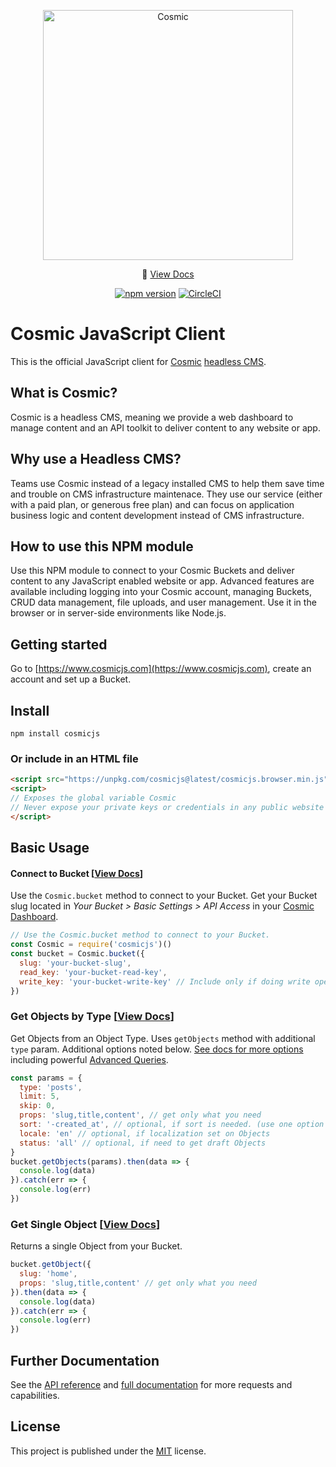<p align="center">
  <a href="https://www.cosmicjs.com"><img src="https://cdn.cosmicjs.com/3cf62ab0-8e13-11ea-9b8f-cd0254a8c979-cosmic-dark.svg" alt="Cosmic" width="400"></a>
</p>
<p align="center">
  📖 <a href="https://docs.cosmicjs.com">View Docs</a>
</p>
<p align="center">
	<a href="https://www.npmjs.com/package/cosmicjs"><img src="https://badge.fury.io/js/cosmicjs.svg" alt="npm version"></a>
	<a href="https://circleci.com/gh/cosmicjs/cosmicjs-node"><img src="https://circleci.com/gh/cosmicjs/cosmicjs-node.svg?style=shield" alt="CircleCI"></a>
</p>

# Cosmic JavaScript Client

This is the official JavaScript client for [Cosmic](https://www.cosmicjs.com) [headless CMS](https://www.cosmicjs.com/headless-cms).

## What is Cosmic?
Cosmic is a headless CMS, meaning we provide a web dashboard to manage content and an API toolkit to deliver content to any website or app.

## Why use a Headless CMS?
Teams use Cosmic instead of a legacy installed CMS to help them save time and trouble on CMS infrastructure maintenace. They use our service (either with a paid plan, or generous free plan) and can focus on application business logic and content development instead of CMS infrastructure.

## How to use this NPM module
Use this NPM module to connect to your Cosmic Buckets and deliver content to any JavaScript enabled website or app.  Advanced features are available including logging into your Cosmic account, managing Buckets, CRUD data management, file uploads, and user management. Use it in the browser or in server-side environments like Node.js.

## Getting started
Go to [https://www.cosmicjs.com](https://www.cosmicjs.com), create an account and set up a Bucket.

## Install
```
npm install cosmicjs
```
### Or include in an HTML file
```html
<script src="https://unpkg.com/cosmicjs@latest/cosmicjs.browser.min.js"></script>
<script>
// Exposes the global variable Cosmic
// Never expose your private keys or credentials in any public website's client-side code
</script>
```

## Basic Usage

#### Connect to Bucket [[View Docs](https://docs.cosmicjs.com/rest-api/buckets.html#connect-to-bucket)]
Use the `Cosmic.bucket` method to connect to your Bucket. Get your Bucket slug located in <i>Your Bucket > Basic Settings > API Access</i> in your [Cosmic Dashboard](https://www.cosmicjs.com/login).
```javascript
// Use the Cosmic.bucket method to connect to your Bucket.
const Cosmic = require('cosmicjs')()
const bucket = Cosmic.bucket({
  slug: 'your-bucket-slug',
  read_key: 'your-bucket-read-key',
  write_key: 'your-bucket-write-key' // Include only if doing write operations.
})
```

### Get Objects by Type [[View Docs](https://docs.cosmicjs.com/rest-api/objects.html#get-objects)]
Get Objects from an Object Type. Uses `getObjects` method with additional `type` param. Additional options noted below. [See docs for more options](https://docs.cosmicjs.com/rest-api/objects.html#get-objects) including powerful [Advanced Queries](https://docs.cosmicjs.com/rest-api/objects.html#advanced-queries-beta).
```javascript
const params = {
  type: 'posts',
  limit: 5,
  skip: 0,
  props: 'slug,title,content', // get only what you need
  sort: '-created_at', // optional, if sort is needed. (use one option from 'created_at,-created_at,modified_at,-modified_at,random')
  locale: 'en' // optional, if localization set on Objects
  status: 'all' // optional, if need to get draft Objects
}
bucket.getObjects(params).then(data => {
  console.log(data)
}).catch(err => {
  console.log(err)
})
```

### Get Single Object [[View Docs](https://docs.cosmicjs.com/rest-api/objects.html#get-object)]
Returns a single Object from your Bucket.
```javascript
bucket.getObject({
  slug: 'home',
  props: 'slug,title,content' // get only what you need
}).then(data => {
  console.log(data)
}).catch(err => {
  console.log(err)
})
```
## Further Documentation
See the [API reference](API.md) and [full documentation](https://docs.cosmicjs.com/rest-api/objects.html#get-object) for more requests and capabilities.

## License
This project is published under the [MIT](LICENSE) license.